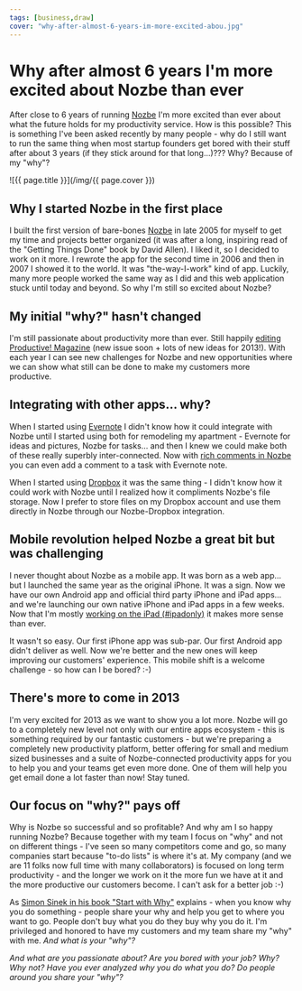```yaml
---
tags: [business,draw]
cover: "why-after-almost-6-years-im-more-excited-abou.jpg"
---
```


# Why after almost 6 years I'm more excited about Nozbe than ever


After close to 6 years of running [Nozbe][n] I'm more excited than ever about what the future holds for my productivity service. How is this possible? This is something I've been asked recently by many people - why do I still want to run the same thing when most startup founders get bored with their stuff after about 3 years (if they stick around for that long...)??? Why? Because of my "why"?

<!--More-->

![{{ page.title }}](/img/{{ page.cover }})

## Why I started Nozbe in the first place

I built the first version of bare-bones [Nozbe][n] in late 2005 for myself to get my time and projects better organized (it was after a long, inspiring read of the "Getting Things Done" book by David Allen). I liked it, so I decided to work on it more. I rewrote the app for the second time in 2006 and then in 2007 I showed it to the world. It was "the-way-I-work" kind of app. Luckily, many more people worked the same way as I did and this web application stuck until today and beyond. So why I'm still so excited about Nozbe?

## My initial "why?" hasn't changed

I'm still passionate about productivity more than ever. Still happily [editing Productive! Magazine](/magazine/) (new issue soon + lots of new ideas for 2013!). With each year I can see new challenges for Nozbe and new opportunities where we can show what still can be done to make my customers more productive.

## Integrating with other apps... why?

When I started using [Evernote](http://www.evernote.com) I didn't know how it could integrate with Nozbe until I started using both for remodeling my apartment - Evernote for ideas and pictures, Nozbe for tasks... and then I knew we could make both of these really superbly inter-connected. Now with [rich comments in Nozbe](http://www.nozbe.com/blog/rich_comments_windows_mac/) you can even add a comment to a task with Evernote note.

When I started using [Dropbox](http://db.tt/kD7Liux/) it was the same thing - I didn't know how it could work with Nozbe until I realized how it compliments Nozbe's file storage. Now I prefer to store files on my Dropbox account and use them directly in Nozbe through our Nozbe-Dropbox integration.

## Mobile revolution helped Nozbe a great bit but was challenging

I never thought about Nozbe as a mobile app. It was born as a web app... but I launched the same year as the original iPhone. It was a sign. Now we have our own Android app and official third party iPhone and iPad apps... and we're launching our own native iPhone and iPad apps in a few weeks. Now that I'm mostly [working on the iPad (#ipadonly)](/ipadonly) it makes more sense than ever.

It wasn't so easy. Our first iPhone app was sub-par. Our first Android app didn't deliver as well. Now we're better and the new ones will keep improving our customers' experience. This mobile shift is a welcome challenge - so how can I be bored? :-)

## There's more to come in 2013

I'm very excited for 2013 as we want to show you a lot more. Nozbe will go to a completely new level not only with our entire apps ecosystem - this is something required by our fantastic customers - but we're preparing a completely new productivity platform, better offering for small and medium sized businesses and a suite of Nozbe-connected productivity apps for you to help you and your teams get even more done. One of them will help you get email done a lot faster than now! Stay tuned.

## Our focus on "why?" pays off

Why is Nozbe so successful and so profitable? And why am I so happy running Nozbe? Because together with my team I focus on "why" and not on different things - I've seen so many competitors come and go, so many companies start because "to-do lists" is where it's at. My company (and we are 11 folks now full time with many collaborators) is focused on long term productivity - and the longer we work on it the more fun we have at it and the more productive our customers become. I can't ask for a better job :-)

As [Simon Sinek in his book "Start with Why"](/start-with-why-by-simon-sinek-audio-book-of-t) explains - when you know why you do something - people share your why and help you get to where you want to go. People don't buy what you do they buy why you do it. I'm privileged and honored to have my customers and my team share my "why" with me. _And what is your "why"?_

_And what are you passionate about? Are you bored with your job? Why? Why not? Have you ever analyzed why you do what you do? Do people around you share your "why"?_


[n]: https://michael.gratis/nozbe